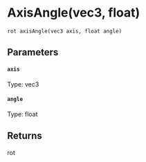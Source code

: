 # AxisAngle(vec3, float)

```
rot axisAngle(vec3 axis, float angle)
```

## Parameters

#### `axis`
Type: vec3

#### `angle`
Type: float

## Returns

rot



